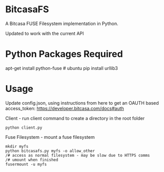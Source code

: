 BitcasaFS
=========

A Bitcasa FUSE Filesystem implementation in Python.

Updated to work with the current API


Python Packages Required
========================
apt-get install python-fuse   # ubuntu
pip install urllib3


Usage
=====

Update config.json, using instructions from here to get an OAUTH based access_token: https://developer.bitcasa.com/docs#auth

Client - run client command to create a directory in the root folder
~~~
python client.py
~~~

Fuse Filesystem - mount a fuse filesystem
~~~
mkdir myfs
python bitcasafs.py myfs -o allow_other
/# access as normal filesystem - may be slow due to HTTPS comms
/# umount when finished
fusermount -u myfs
~~~

